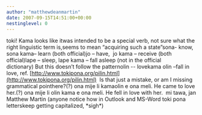 ```yaml
---
author: "matthewdeanmartin"
date: 2007-09-15T14:51:00+00:00
nestinglevel: 0
---
```

toki! Kama looks like itwas intended to be a special verb, not sure what the right linguistic term is,seems to mean “acquiring such a state”sona- know, sona kama– learn (both official)jo – have,  jo kama – receive (both official)lape – sleep, lape kama – fall asleep (not in the official dictionary) But this doesn’t follow the patternolin --
 lovekama olin –fall in love, ref. [http://www.tokipona.org/pilin.html](http://www.tokipona.org/pilin.html)  Is that just a mistake, or am I missing grammatical pointhere?(?) ona mije li kamaolin e ona meli. He came to love her.(?) ona mije li olin kama e ona meli. He fell in love with her.  mi tawa, jan Matthew Martin (anyone notice how in Outlook and MS-Word toki pona letterskeep getting capitalized, \*sigh\*)